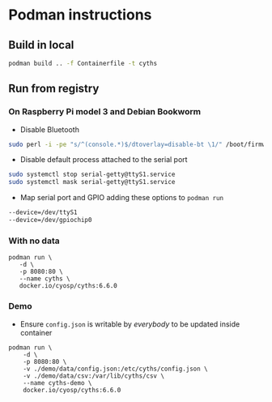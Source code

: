 # Podman instructions

## Build in local
```bash
podman build .. -f Containerfile -t cyths
```

## Run from registry

### On Raspberry Pi model 3 and Debian Bookworm
 - Disable Bluetooth
```bash
sudo perl -i -pe "s/^(console.*)$/dtoverlay=disable-bt \1/" /boot/firmware/cmdline.txt
```
 - Disable default process attached to the serial port
```bash
sudo systemctl stop serial-getty@ttyS1.service
sudo systemctl mask serial-getty@ttyS1.service
```
 - Map serial port and GPIO adding these options to `podman run`
```bash
--device=/dev/ttyS1
--device=/dev/gpiochip0
```

### With no data
```
podman run \
   -d \
   -p 8080:80 \
   --name cyths \
   docker.io/cyosp/cyths:6.6.0
```

### Demo
 - Ensure `config.json` is writable by *everybody* to be updated inside container
```
podman run \
    -d \
    -p 8080:80 \
    -v ./demo/data/config.json:/etc/cyths/config.json \
    -v ./demo/data/csv:/var/lib/cyths/csv \
    --name cyths-demo \
    docker.io/cyosp/cyths:6.6.0
```
